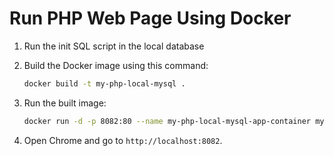 # Run PHP Web Page Using Docker
1. Run the init SQL script in the local database

2. Build the Docker image using this command:
   ```sh
   docker build -t my-php-local-mysql .
   ```

4. Run the built image:
   ```sh
   docker run -d -p 8082:80 --name my-php-local-mysql-app-container my-php-local-mysql
   ```

5. Open Chrome and go to `http://localhost:8082`.
